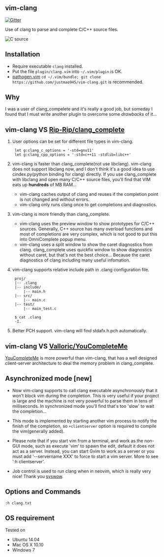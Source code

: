 vim-clang
---------------

[![Gitter](https://badges.gitter.im/Join%20Chat.svg)](https://gitter.im/justmao945/vim-clang?utm_source=badge&utm_medium=badge&utm_campaign=pr-badge&utm_content=badge)


Use of clang to parse and complete C/C++ source files.


![C source](http://justmao945.github.io/static/vim-clang/2014-01-12-async.gif)


Installation
-------------
* Require executable `clang` installed.
* Put the file `plugin/clang.vim` into `~/.vim/plugin` is OK.
* [pathogen.vim][4] `cd ~/.vim/bundle; git clone https://github.com/justmao945/vim-clang.git` is recommended.


Why
---------------
I was a user of clang\_compelete and it's really a good job, but someday I found that
I must write another plugin to overcome some _drawbacks_ of it...

vim-clang VS [Rip-Rip/clang_complete][1]
---------------

1. User options can be set for different file types in vim-clang.
    
        let g:clang_c_options = '-std=gnu11'
        let g:clang_cpp_options = '-std=c++11 -stdlib=libc++'

2. vim-clang is faster than clang_complete(not use libclang).
vim-clang does not support libclang now, and I don't think it's a good idea to use cindex.py(python binding for clang) directly.
If you use clang_complete with libclang and open many C/C++ source files, you'll find that VIM eats up **hundreds** of MB RAM...
    * vim-clang caches output of clang and reuses if the completion point is not changed and without errors.
    * vim-clang only runs clang once to get completions and diagnostics.

3. vim-clang is more friendly than clang_complete.
    * vim-clang uses the preview window to show prototypes for C/C++ sources.
      Generally, C++ source has many overload functions and most of completions are very complex,
      which is not good to put this into OmniComplete popup menu.
    * vim-clang uses a split window to show the caret diagnostics from clang.
      clang_complete uses quickfix window to show diagnostics without caret, but that's not the best choice...
      Because the caret diagnostics of clang including many useful infomation.

4. vim-clang supports relative include path in .clang configuration file.
    
        proj/
        |-- .clang
        |-- include/
            |-- main.h
        |-- src/
            |-- main.c
        |-- test/
            |-- main_test.c
        
        $ cat .clang
        -I.

5. Better PCH support. vim-clang will find stdafx.h.pch automatically.

vim-clang VS [Valloric/YouCompleteMe][5]
--------------------
[YouCompleteMe][5] is more powerful than vim-clang, that has a well designed client-server
architecture to deal the memory problem in clang_complete.


Asynchronized mode [new]
--------------------
* Now vim-clang supports to call clang executable asynchronously that it won't block
vim during the completion. This is very useful if your project is large and the machine
is not very powerful to parse them in tens of milliseconds. In synchronized mode you'll
find that's too 'slow' to wait the completion...

* This mode is implemented by starting another vim process to notify the finish of the
   completion, so `+clientserver` option is required to compile the vim(generally added).

* Please note that if you start vim from a terminal, and work as the non-GUI mode, such
  as execute 'vim' to spawn the edit, default it does not act as a server. Instead, you
  can start Gvim to work as a server or you must add '--servername XXX' to force to start
  a vim server. More to see ':h clientserver'.

* Job control is used to run clang when in neovim, which is really very nice! Thank you 
  [syswow][6].


Options and Commands
--------------------
`:h clang.txt`

OS requirement
--------------------
Tested on
* Ubuntu 14.04
* Mac OS X 10.10
* Windows 7

[1]: https://github.com/Rip-Rip/clang_complete
[2]: http://www.ishani.org
[3]: http://www.ishani.org/web/articles/code/clang-win32/
[4]: https://github.com/tpope/vim-pathogen
[5]: https://github.com/Valloric/YouCompleteMe
[6]: https://github.com/syswow
[7]: https://github.com/Shougo/neocomplete
